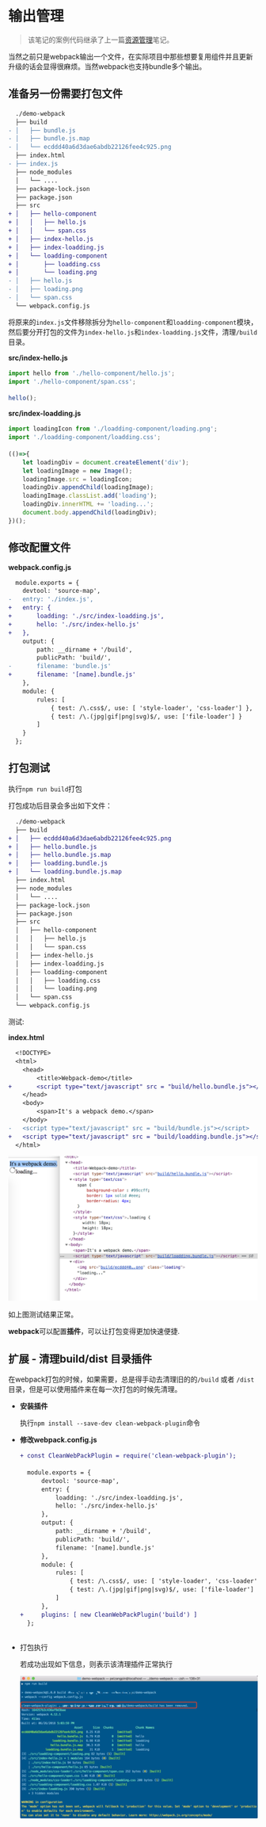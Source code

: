 # 输出管理

> 该笔记的案例代码继承了上一篇[资源管理](./3-资源管理.md)笔记。

当然之前只是webpack输出一个文件，在实际项目中那些想要复用组件并且更新升级的话会显得很麻烦。当然webpack也支持bundle多个输出。



## 准备另一份需要打包文件

```diff
  ./demo-webpack
  ├── build
- │   ├── bundle.js
- │   ├── bundle.js.map
- │   └── ecddd40a6d3dae6abdb22126fee4c925.png
  ├── index.html
- ├── index.js
  ├── node_modules
  │   └── ....
  ├── package-lock.json
  ├── package.json
  ├── src
+ │   ├── hello-component
+ │   │   ├── hello.js
+ │   │   └── span.css
+ │   ├── index-hello.js
+ │   ├── index-loadding.js
+ │   └── loadding-component
+ │       ├── loadding.css
+ │       └── loading.png  
- │   ├── hello.js
- │   ├── loading.png
- │   └── span.css
  └── webpack.config.js
```

将原来的`index.js`文件移除拆分为`hello-component`和`loadding-component`模块，然后要分开打包的文件为`index-hello.js`和`index-loadding.js`文件，清理`/build`目录。

**src/index-hello.js**

```javascript
import hello from './hello-component/hello.js';
import './hello-component/span.css';

hello();
```

**src/index-loadding.js**

```javascript
import loadingIcon from './loadding-component/loading.png';
import './loadding-component/loadding.css';

(()=>{
	let loadingDiv = document.createElement('div');
	let loadingImage = new Image();
	loadingImage.src = loadingIcon;
	loadingDiv.appendChild(loadingImage);
	loadingImage.classList.add('loading');
	loadingDiv.innerHTML += 'loading...';
	document.body.appendChild(loadingDiv);
})();
```



## 修改配置文件

**webpack.config.js**

```diff
  module.exports = {
  	devtool: 'source-map',
- 	entry: './index.js',
+ 	entry: {
+ 		loadding: './src/index-loadding.js',
+ 		hello: './src/index-hello.js'
+ 	},
    output: {
      	path: __dirname + '/build',
      	publicPath: 'build/',
-     	filename: 'bundle.js'
+ 		filename: '[name].bundle.js'
  	},
  	module: {
  		rules: [
  			{ test: /\.css$/, use: [ 'style-loader', 'css-loader'] },
  			{ test: /\.(jpg|gif|png|svg)$/, use: ['file-loader'] }
  		]
  	}
  };
```

## 打包测试

执行`npm run build`打包

打包成功后目录会多出如下文件：

```diff
  ./demo-webpack
  ├── build
+ │   ├── ecddd40a6d3dae6abdb22126fee4c925.png
+ │   ├── hello.bundle.js
+ │   ├── hello.bundle.js.map
+ │   ├── loadding.bundle.js
+ │   └── loadding.bundle.js.map
  ├── index.html
  ├── node_modules
  │   └── ....
  ├── package-lock.json
  ├── package.json
  ├── src
  │   ├── hello-component
  │   │   ├── hello.js
  │   │   └── span.css
  │   ├── index-hello.js
  │   ├── index-loadding.js
  │   ├── loadding-component
  │   │   ├── loadding.css
  │   │   └── loading.png
  │   └── span.css
  └── webpack.config.js
```

测试:

**index.html**

```diff
  <!DOCTYPE>
  <html>
  	<head>
  		<title>Webpack-demo</title>
+ 		<script type="text/javascript" src = "build/hello.bundle.js"></script>
  	</head>
  	<body>
  		<span>It's a webpack demo.</span>
  	</body>
- 	<script type="text/javascript" src = "build/bundle.js"></script>
+ 	<script type="text/javascript" src = "build/loadding.bundle.js"></script>
  </html>
```

![](images/img13.png)

如上图测试结果正常。



**webpack**可以配置**插件**，可以让打包变得更加快速便捷.

## 扩展 - 清理build/dist 目录插件

在webpack打包的时候，如果需要，总是得手动去清理旧的的`/build` 或者 `/dist` 目录，但是可以使用插件来在每一次打包的时候先清理。

+ **安装插件**

  执行`npm install --save-dev clean-webpack-plugin`命令

+ **修改webpack.config.js**

  ```diff
  + const CleanWebPackPlugin = require('clean-webpack-plugin');
    
    module.exports = {
    	devtool: 'source-map',
    	entry: {
    		loadding: './src/index-loadding.js',
    		hello: './src/index-hello.js'
    	},
        output: {
        	path: __dirname + '/build',
        	publicPath: 'build/',
        	filename: '[name].bundle.js'
    	},
    	module: {
    		rules: [
    			{ test: /\.css$/, use: [ 'style-loader', 'css-loader'] },
    			{ test: /\.(jpg|gif|png|svg)$/, use: ['file-loader'] }
    		]
    	},
  + 	plugins: [ new CleanWebPackPlugin('build') ]
    };
   
  ```

+ 打包执行

  若成功出现如下信息，则表示该清理插件正常执行

  ![](images/img14.png)


